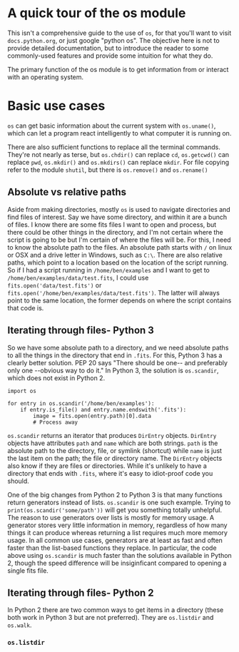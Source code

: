 # A quick tour of the os module

This isn't a comprehensive guide to the use of `os`, for that you'll want to visit `docs.python.org`, or just google "python os". The objective here is not to provide detailed documentation, but to introduce the reader to some commonly-used features and provide some intuition for what they do.

The primary function of the os module is to get information from or interact with an operating system.

# Basic use cases
`os` can get basic information about the current system with `os.uname()`, which can let a program react intelligently to what computer it is running on.

There are also sufficient functions to replace all the terminal commands. They're not nearly as terse, but `os.chdir()` can replace `cd`, `os.getcwd()` can replace `pwd`, `os.mkdir()` and `os.mkdirs()` can replace `mkdir`. For file copying refer to the module `shutil`, but there is `os.remove()` and `os.rename()`

## Absolute vs relative paths
Aside from making directories, mostly `os` is used to navigate directories and find files of interest. Say we have some directory, and within it are a bunch of files. I know there are some fits files I want to open and process, but there could be other things in the directory, and I'm not certain where the script is going to be but I'm certain of where the files will be. For this, I need to know the absolute path to the files. An absolute path starts with `/` on linux or OSX and a drive letter in Windows, such as `C:\`. There are also relative paths, which point to a location based on the location of the script running. So if I had a script running in `/home/ben/examples` and I want to get to `/home/ben/examples/data/test.fits`, I could use `fits.open('data/test.fits')` or `fits.open('/home/ben/examples/data/test.fits')`. The latter will always point to the same location, the former depends on where the script contains that code is.


## Iterating through files- Python 3
So we have some absolute path to a directory, and we need absolute paths to all the things in the directory that end in `.fits`. For this, Python 3 has a clearly better solution. PEP 20 says "There should be one-- and preferably only one --obvious way to do it." In Python 3, the solution is `os.scandir`, which does not exist in Python 2.

```
import os

for entry in os.scandir('/home/ben/examples'):
    if entry.is_file() and entry.name.endswith('.fits'):
        image = fits.open(entry.path)[0].data
        # Process away
```

`os.scandir` returns an iterator that produces `DirEntry` objects. `DirEntry` objects have attributes `path` and `name` which are both strings. `path` is the absolute path to the directory, file, or symlink (shortcut) while `name` is just the last item on the path; the file or directory name. The `DirEntry` objects also know if they are files or directories. While it's unlikely to have a directory that ends with `.fits`, where it's easy to idiot-proof code you should.

One of the big changes from Python 2 to Python 3 is that many functions return generators instead of lists. `os.scandir` is one such example. Trying to `print(os.scandir('some/path'))` will get you something totally unhelpful. The reason to use generators over lists is mostly for memory usage. A generator stores very little information in memory, regardless of how many things it can produce whereas returning a list requires much more memory usage. In all common use cases, generators are at least as fast and often faster than the list-based functions they replace. In particular, the code above using `os.scandir` is much faster than the solutions available in Python 2, though the speed difference will be insiginficant compared to opening a single fits file.


## Iterating through files- Python 2
In Python 2 there are two common ways to get items in a directory (these both work in Python 3 but are not preferred). They are `os.listdir` and `os.walk`.

### `os.listdir`
